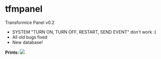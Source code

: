 tfmpanel
========

Transformice Panel v0.2

- SYSTEM "TURN ON, TURN OFF, RESTART, SEND EVENT" don't work :(
- All old bugs fixed
- New database!

<b> Prints: </b>
<img src="http://i.imgur.com/bZLfIrA.png">
